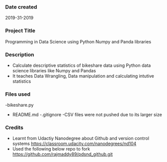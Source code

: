 ### Date created
2019-31-2019

### Project Title
Programming in Data Science using Python Numpy and Panda libraries

### Description
 - Calculate descriptive statistics of bikeshare data using Python data science libraries like Numpy and Pandas
 - It teaches Data Wrangling, Data manipulation and calculating intutive statistics

### Files used
 -bikeshare.py
 - README.md
 -.gitignore
 -CSV files were not pushed due to its larger size

### Credits
- Learnt from Udactiy Nanodegree about Github and version control systems
  https://classroom.udacity.com/nanodegrees/nd104
- Used the following below repo to fork
  https://github.com/rajmaddy89/pdsnd_github.git


